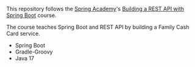 This repository follows the [Spring Academy](https://spring.academy)'s 
[Building a REST API with Spring Boot](https://spring.academy/courses/building-a-rest-api-with-spring-boot) course.

The course teaches Spring Boot and REST API by building a Family Cash Card service.

- Spring Boot
- Gradle-Groovy
- Java 17

